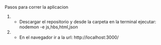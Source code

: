 Pasos para correr la aplicacion

1. - Descargar el repositorio y desde la carpeta en la terminal ejecutar:
nodemon -e js,hbs,html,json

2. - En el navegador ir a la url:
http://localhost:3000/
